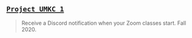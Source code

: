 ## [`Project UMKC 1`](http://lxrbckl.com/Project-UMKC-1)
> Receive a Discord notification when your Zoom classes start. Fall 2020.
